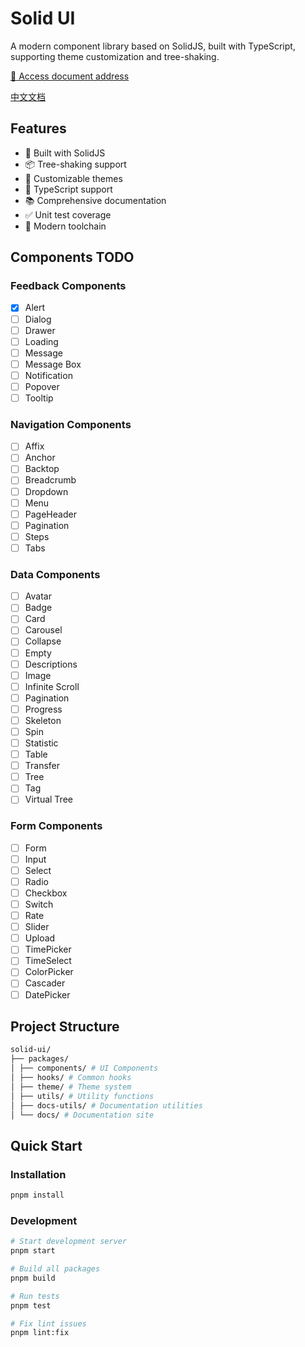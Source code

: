 # Solid UI

A modern component library based on SolidJS, built with TypeScript, supporting theme customization and tree-shaking.

[🚀 Access document address](https://solid-5i4j8y24r-dominicchen-ds-projects.vercel.app/)

[中文文档](./README.zh-CN.md)

## Features

- 🚀 Built with SolidJS
- 📦 Tree-shaking support
- 🎨 Customizable themes
- 💪 TypeScript support
- 📚 Comprehensive documentation
- ✅ Unit test coverage
- 🔧 Modern toolchain

## Components TODO

### Feedback Components

- [x] Alert
- [ ] Dialog
- [ ] Drawer
- [ ] Loading
- [ ] Message
- [ ] Message Box
- [ ] Notification
- [ ] Popover
- [ ] Tooltip

### Navigation Components

- [ ] Affix
- [ ] Anchor
- [ ] Backtop
- [ ] Breadcrumb
- [ ] Dropdown
- [ ] Menu
- [ ] PageHeader
- [ ] Pagination
- [ ] Steps
- [ ] Tabs

### Data Components

- [ ] Avatar
- [ ] Badge
- [ ] Card
- [ ] Carousel
- [ ] Collapse
- [ ] Empty
- [ ] Descriptions
- [ ] Image
- [ ] Infinite Scroll
- [ ] Pagination
- [ ] Progress
- [ ] Skeleton
- [ ] Spin
- [ ] Statistic
- [ ] Table
- [ ] Transfer
- [ ] Tree
- [ ] Tag
- [ ] Virtual Tree

### Form Components

- [ ] Form
- [ ] Input
- [ ] Select
- [ ] Radio
- [ ] Checkbox
- [ ] Switch
- [ ] Rate
- [ ] Slider
- [ ] Upload
- [ ] TimePicker
- [ ] TimeSelect
- [ ] ColorPicker
- [ ] Cascader
- [ ] DatePicker

## Project Structure

```bash
solid-ui/
├── packages/
│ ├── components/ # UI Components
│ ├── hooks/ # Common hooks
│ ├── theme/ # Theme system
│ ├── utils/ # Utility functions
│ ├── docs-utils/ # Documentation utilities
│ └── docs/ # Documentation site
```
## Quick Start

### Installation

```bash
pnpm install
```

### Development

```bash
# Start development server
pnpm start

# Build all packages
pnpm build

# Run tests
pnpm test

# Fix lint issues
pnpm lint:fix
```
